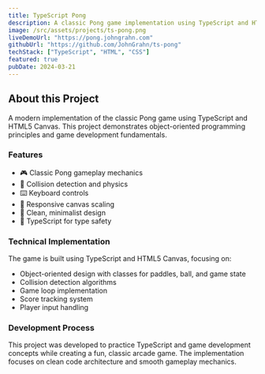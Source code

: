 ```yaml
---
title: TypeScript Pong
description: A classic Pong game implementation using TypeScript and HTML5 Canvas
image: /src/assets/projects/ts-pong.png
liveDemoUrl: "https://pong.johngrahn.com"
githubUrl: "https://github.com/JohnGrahn/ts-pong"
techStack: ["TypeScript", "HTML", "CSS"]
featured: true
pubDate: 2024-03-21
---
```


## About this Project

A modern implementation of the classic Pong game using TypeScript and HTML5 Canvas. This project demonstrates object-oriented programming principles and game development fundamentals.

### Features

- 🎮 Classic Pong gameplay mechanics
- 🎯 Collision detection and physics
- ⌨️ Keyboard controls
- 📱 Responsive canvas scaling
- 🎨 Clean, minimalist design
- 🔧 TypeScript for type safety

### Technical Implementation

The game is built using TypeScript and HTML5 Canvas, focusing on:

- Object-oriented design with classes for paddles, ball, and game state
- Collision detection algorithms
- Game loop implementation
- Score tracking system
- Player input handling

### Development Process

This project was developed to practice TypeScript and game development concepts while creating a fun, classic arcade game. The implementation focuses on clean code architecture and smooth gameplay mechanics. 